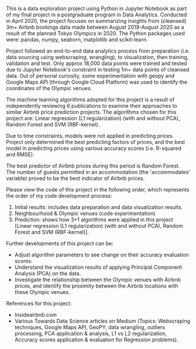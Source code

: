 This is a data exploration project using Python in Jupyter Notebook as part of my final project in a postgraduate program in Data Analytics. 
Conducted in April 2020, the project focuses on summarizing insights from (cleansed) 3m+ Airbnb bookings data made between August 2019-August 2020 as a result of the planned Tokyo Olympics in 2020.
The Python packages used were: pandas, numpy, seaborn, matplotlib and scikit-learn.

Project followed an end-to-end data analytics process from preparation (i.e. data sourcing using webscraping, wrangling), to visualization, then training, validation and test. Only approx 18,000 data points were trained and tested due to Jupyter Notebook's constraint in testing 1m+ data points of cleansed data.
Out of personal curiosity, some experimentation with geopy and Google Maps API (through Google Cloud Platform) was used to identify the coordinates of the Olympic venues.

The machine learning algorithms adopted for this project is a result of independently reviewing 6 publications to examine their approaches to similar Airbnb price prediction projects.
The algorithms chosen for this project are: Linear regression (L1 regularization) (with and without PCA), Random Forest and SVM (RBF-kernel).

Due to time constraints, models were not applied in predicting prices. Project only determined the best predicting factors of prices, and the best model in predicting prices using various accuracy scores (i.e. R-squared and RMSE).

The best predictor of Airbnb prices during this period is Random Forest. The number of guests permitted in an accommodation (the 'accommodates' variable) proved to be the best indicator of Airbnb prices.

Please view the code of this project in the following order, which represents the order of my code development process:
1. Initial results: includes data preparation and data visualization results.
2. Neighbourhood & Olympic venues (code experimentation)
3. Prediction: shows how 3+1 algorithms were applied in this project [Linear regression (L1 regularization) (with and without PCA), Random Forest and SVM (RBF-kernel)].

Further developments of this project can be:
- Adjust algorithm parameters to see change on their accuracy evaluation scores.
- Understand the visualization results of applying Principal Component Analysis (PCA) on the data.
- Investigate the relationship between the Olympic venues with Airbnb prices, and identify the proximity between the Airbnb locations with these Olympic venues.

References for this project:
- Insideairbnb.com
- Various Towards Data Science articles on Medium (Topics: Webscraping techniques, Google Maps API, GeoPY, data wrangling, outliers processing, PCA application & analysis, L1 vs L2 regularization, Accuracy scores application & evaluation for Regression problems).
